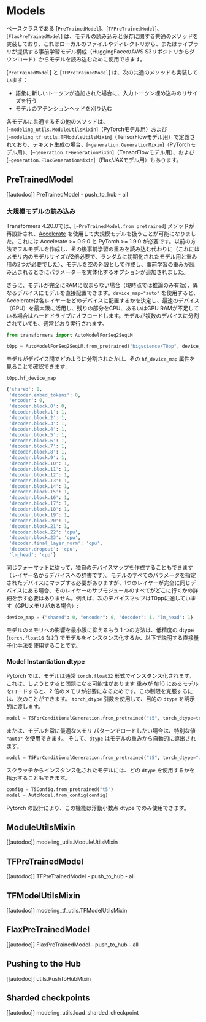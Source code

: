 <!--Copyright 2023 The HuggingFace Team. All rights reserved.

Licensed under the Apache License, Version 2.0 (the "License"); you may not use this file except in compliance with
the License. You may obtain a copy of the License at

http://www.apache.org/licenses/LICENSE-2.0

Unless required by applicable law or agreed to in writing, software distributed under the License is distributed on
an "AS IS" BASIS, WITHOUT WARRANTIES OR CONDITIONS OF ANY KIND, either express or implied. See the License for the
specific language governing permissions and limitations under the License.

⚠️ Note that this file is in Markdown but contain specific syntax for our doc-builder (similar to MDX) that may not be
rendered properly in your Markdown viewer.

-->

# Models

ベースクラスである [`PreTrainedModel`]、[`TFPreTrainedModel`]、[`FlaxPreTrainedModel`] は、モデルの読み込みと保存に関する共通のメソッドを実装しており、これはローカルのファイルやディレクトリから、またはライブラリが提供する事前学習モデル構成（HuggingFaceのAWS S3リポジトリからダウンロード）からモデルを読み込むために使用できます。

[`PreTrainedModel`] と [`TFPreTrainedModel`] は、次の共通のメソッドも実装しています：

- 語彙に新しいトークンが追加された場合に、入力トークン埋め込みのリサイズを行う
- モデルのアテンションヘッドを刈り込む

各モデルに共通するその他のメソッドは、[`~modeling_utils.ModuleUtilsMixin`]（PyTorchモデル用）および[`~modeling_tf_utils.TFModuleUtilsMixin`]（TensorFlowモデル用）で定義されており、テキスト生成の場合、[`~generation.GenerationMixin`]（PyTorchモデル用）、[`~generation.TFGenerationMixin`]（TensorFlowモデル用）、および[`~generation.FlaxGenerationMixin`]（Flax/JAXモデル用）もあります。


## PreTrainedModel

[[autodoc]] PreTrainedModel
    - push_to_hub
    - all

<a id='from_pretrained-torch-dtype'></a>


### 大規模モデルの読み込み

Transformers 4.20.0では、[`~PreTrainedModel.from_pretrained`] メソッドが再設計され、[Accelerate](https://huggingface.co/docs/accelerate/big_modeling) を使用して大規模モデルを扱うことが可能になりました。これには Accelerate >= 0.9.0 と PyTorch >= 1.9.0 が必要です。以前の方法でフルモデルを作成し、その後事前学習の重みを読み込む代わりに（これにはメモリ内のモデルサイズが2倍必要で、ランダムに初期化されたモデル用と重み用の2つが必要でした）、モデルを空の外殻として作成し、事前学習の重みが読み込まれるときにパラメーターを実体化するオプションが追加されました。

さらに、モデルが完全にRAMに収まらない場合（現時点では推論のみ有効）、異なるデバイスにモデルを直接配置できます。`device_map="auto"` を使用すると、Accelerateは各レイヤーをどのデバイスに配置するかを決定し、最速のデバイス（GPU）を最大限に活用し、残りの部分をCPU、あるいはGPU RAMが不足している場合はハードドライブにオフロードします。モデルが複数のデバイスに分割されていても、通常どおり実行されます。


```py
from transformers import AutoModelForSeq2SeqLM

t0pp = AutoModelForSeq2SeqLM.from_pretrained("bigscience/T0pp", device_map="auto")
```

モデルがデバイス間でどのように分割されたかは、その `hf_device_map` 属性を見ることで確認できます:

```py
t0pp.hf_device_map
```

```python out
{'shared': 0,
 'decoder.embed_tokens': 0,
 'encoder': 0,
 'decoder.block.0': 0,
 'decoder.block.1': 1,
 'decoder.block.2': 1,
 'decoder.block.3': 1,
 'decoder.block.4': 1,
 'decoder.block.5': 1,
 'decoder.block.6': 1,
 'decoder.block.7': 1,
 'decoder.block.8': 1,
 'decoder.block.9': 1,
 'decoder.block.10': 1,
 'decoder.block.11': 1,
 'decoder.block.12': 1,
 'decoder.block.13': 1,
 'decoder.block.14': 1,
 'decoder.block.15': 1,
 'decoder.block.16': 1,
 'decoder.block.17': 1,
 'decoder.block.18': 1,
 'decoder.block.19': 1,
 'decoder.block.20': 1,
 'decoder.block.21': 1,
 'decoder.block.22': 'cpu',
 'decoder.block.23': 'cpu',
 'decoder.final_layer_norm': 'cpu',
 'decoder.dropout': 'cpu',
 'lm_head': 'cpu'}
```

同じフォーマットに従って、独自のデバイスマップを作成することもできます（レイヤー名からデバイスへの辞書です）。モデルのすべてのパラメータを指定されたデバイスにマップする必要がありますが、1つのレイヤーが完全に同じデバイスにある場合、そのレイヤーのサブモジュールのすべてがどこに行くかの詳細を示す必要はありません。例えば、次のデバイスマップはT0ppに適しています（GPUメモリがある場合）:

```python
device_map = {"shared": 0, "encoder": 0, "decoder": 1, "lm_head": 1}
```

モデルのメモリへの影響を最小限に抑えるもう 1 つの方法は、低精度の dtype (`torch.float16` など) でモデルをインスタンス化するか、以下で説明する直接量子化手法を使用することです。

### Model Instantiation dtype

Pytorch では、モデルは通常 `torch.float32` 形式でインスタンス化されます。これは、しようとすると問題になる可能性があります
重みが fp16 にあるモデルをロードすると、2 倍のメモリが必要になるためです。この制限を克服するには、次のことができます。
`torch_dtype` 引数を使用して、目的の `dtype` を明示的に渡します。

```python
model = T5ForConditionalGeneration.from_pretrained("t5", torch_dtype=torch.float16)
```
または、モデルを常に最適なメモリ パターンでロードしたい場合は、特別な値 `"auto"` を使用できます。
そして、`dtype` はモデルの重みから自動的に導出されます。

```python
model = T5ForConditionalGeneration.from_pretrained("t5", torch_dtype="auto")
```

スクラッチからインスタンス化されたモデルには、どの `dtype` を使用するかを指示することもできます。

```python
config = T5Config.from_pretrained("t5")
model = AutoModel.from_config(config)
```

Pytorch の設計により、この機能は浮動小数点 dtype でのみ使用できます。

## ModuleUtilsMixin

[[autodoc]] modeling_utils.ModuleUtilsMixin

## TFPreTrainedModel

[[autodoc]] TFPreTrainedModel
    - push_to_hub
    - all

## TFModelUtilsMixin

[[autodoc]] modeling_tf_utils.TFModelUtilsMixin

## FlaxPreTrainedModel

[[autodoc]] FlaxPreTrainedModel
    - push_to_hub
    - all

## Pushing to the Hub

[[autodoc]] utils.PushToHubMixin

## Sharded checkpoints

[[autodoc]] modeling_utils.load_sharded_checkpoint
